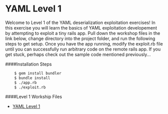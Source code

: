 YAML Level 1
====

Welcome to Level 1 of the YAML deserialization exploitation exercises!  In this exercise you will learn the basics of YAML exploitation developement by attempting to exploit a tiny rails app.  Pull down the workshop files in the link below, change directory into the project folder, and run the following steps to get setup. Once you have the app running, modify the exploit.rb file until you can successfully run arbitrary code on the remote rails app.  If you get stuck, perhaps check out the sample code mentioned previously...

####Installation Steps
```bash
	$ gem install bundler
	$ bundle install
	$ ./app.rb
	$ ./exploit.rb
```

####Level 1 Workship Files
* [YAML Level 1](https://github.com/trailofbits/securitybook/tree/master/ruby_security/yaml1)